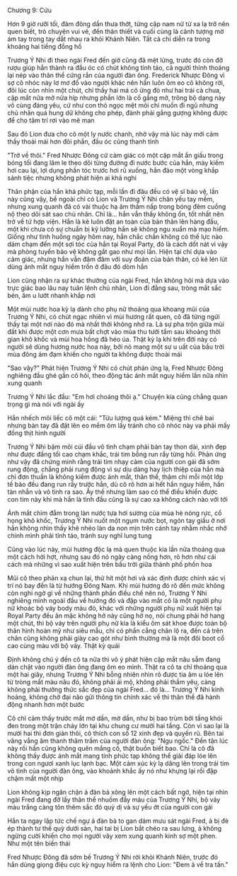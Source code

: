 




Chương 9: Cứu


Hơn 9 giờ rưỡi tối, đám đông dần thưa thớt, từng cặp nam nữ từ xa lạ trở nên quen biết, trò chuyện vui vẻ, đến thân thiết và cuối cùng là cảnh tượng mờ ám tay trong tay dắt nhau ra khỏi Khánh Niên. Tất cả chỉ diễn ra trong khoảng hai tiếng đồng hồ

Trương Ý Nhi đi theo ngài Fred đến giờ cũng đã mệt lửng, trước đó còn đỡ rượu giúp hắn thành ra đầu óc có chút không tỉnh táo, cả người thỉnh thoảng lại nép vào thân thể cứng rắn của người đàn ông. Frederick Nhược Đông vì sợ cô nhóc này lơ mơ đổ vào người khác nên hắn luôn ôm eo cô không rời, đôi lúc còn nhìn một chút, chỉ thấy hai má cô ửng đỏ như hai trái cà chua, cặp mắt nửa mở nửa híp nhưng phần lớn là cố gắng mở, trông bộ dạng này vô cùng đáng yêu, cứ như con thỏ ngọc mệt mỏi chỉ muốn đi ngủ nhưng chủ nhân quá hung dữ không cho phép, đành phải gắng gượng không được để cho tâm trí rơi vào mê man

Sau đó Lion đưa cho cô một ly nước chanh, nhờ vậy mà lúc này mới cảm thấy thoải mái hơn đôi phần, đầu óc cũng thanh tỉnh

"Trở về thôi." Fred Nhược Đông cứ cảm giác có một cặp mắt ẩn giấu trong bóng tối đang lăm le theo dõi từng đường đi nước bước của hắn, mày kiếm hơi cau lại, lợi dụng phần tóc trước hơi rũ xuống, hắn đảo một vòng khắp sảnh tiệc nhưng không phát hiện ai khả nghi




Thân phận của hắn khá phức tạp, mỗi lần đi đâu đều có vệ sĩ bảo vệ, lần này cũng vậy, bề ngoài chỉ có Lion và Trương Ý Nhi chân yếu tay mềm, nhưng xung quanh đã có vài thuộc hạ âm thầm nấp trong bóng đêm cuồng nộ theo dõi sát sao chủ nhân. Chỉ là... hắn vẫn thấy không ổn, tốt nhất nên trở về tứ hợp viện. Hắn là kẻ luôn đặt an toàn của bản thân lên hàng đầu, một khi chưa có sự chuẩn bị kỹ lưỡng hắn sẽ không ngu xuẩn mà mạo hiểm. Giống như tình huống ngày hôm nay, hắn chắc chắn không có thế lực nào dám chạm đến một sợi tóc của hắn tại Royal Party, đó là cách dốt nát vì vậy mà phòng tuyến bảo vệ không gắt gao như mọi lần. Hiện tại chỉ dựa vào cảm giác, nhưng hắn vẫn đăm đăm với suy đoán của bản thân, có kẻ lén lút dùng ánh mắt nguy hiểm trốn ở đâu đó dòm hắn

Lion cũng nhận ra sự khác thường của ngài Fred, hắn không hỏi mà dựa vào trực giác bao lâu nay tuân lệnh chủ nhân, Lion đi đằng sau, tròng mắt sắc bén, âm u lướt nhanh khắp nơi

Một mùi nước hoa kỳ lạ dành cho phụ nữ thoảng qua khoang mũi của Trương Ý Nhi, có chút ngạc nhiên vì mùi hương rất quen, cô đã từng ngửi thấy tại một nơi nào đó mà nhất thời không nhớ ra. Là sự pha trộn giữa mùi đất khi được một cơn mưa bất chợt vào mùa thu tưới tắm sau khoảng thời gian khô khốc và mùi hoa hồng đã héo úa. Thật kỳ lạ khi trên đời này có người sẽ dùng hương nước hoa này, bởi nó mang một sự u uất của bầu trời mùa đông ảm đạm khiến cho người ta không được thoải mái

"Sao vậy?" Phát hiện Trương Ý Nhi có chút phản ứng lạ, Fred Nhược Đông nghiêng đầu ghé gần cô hỏi, theo động tác ánh mắt nguy hiểm lần nữa nhìn xung quanh

Trương Ý Nhi lắc đầu: "Em hơi choáng thôi ạ." Chuyện kia cũng chẳng quan trọng gì mà nói với ngài ấy

Hắn nhếch môi liếc cô một cái: "Tửu lượng quá kém." Miệng thì chê bai nhưng bàn tay đã đặt lên eo mềm ôm lấy tránh cho cô nhóc này va phải mấy đống thịt hình người



Trương Ý Nhi bặm môi cúi đầu vô tình chạm phải bàn tay thon dài, xinh đẹp như được đấng tối cao chạm khắc, trái tim bỗng run rẩy từng hồi. Phản ứng như vậy đã chứng minh rằng trái tim nhạy cảm của người con gái đã sớm rung động, chẳng phải rung động vì sự dịu dàng hay lịch thiệp của hắn mà chỉ đơn thuần là không kiềm được ánh mắt, thân thể, thậm chí mỗi một lớp tế bào đều đang run rẩy trước hắn, dù cô rõ hơn ai hết hắn nguy hiểm, hắn tàn nhẫn và vô tình ra sao. Ấy thế nhưng làm sao có thể điều khiển được con tim này khi mà hắn là tình đầu cũng là sự cao xa không cách nào với tới

Ánh mắt chìm đắm trong làn nước tựa hơi sương của mùa hè nóng rực, cổ họng khô khốc, Trương Ý Nhi nuốt một ngụm nước bọt, ngón tay giấu ở nơi hắn không nhìn thấy khẽ nhéo làn da non mịn trên cánh tay nhằm nhắc nhở chính mình phải tỉnh táo, tránh suy nghĩ lung tung

Cũng vào lúc này, mùi hương độc lạ mà quen thuộc kia lần nữa thoáng qua một cách hời hợt, nhưng sau đó nó ngày càng nồng hơn, rõ hơn như cái cách mà những vì sao xuất hiện trên bầu trời giữa thành phố phồn hoa

Mũi cô theo phản xạ chun lại, thử hít một hơi và xác định được chính xác vị trí nó bay đến là từ hướng Đông Nam. Khi mùi hương đó rõ đến mức không còn nghi ngờ gì về những thành phần điều chế nên nó, Trương Ý Nhi nghiêng mình ngoái đầu về hướng đó và đập vào mắt cô là một người phụ nữ khoác bộ váy body màu đỏ, khác với những người phụ nữ xuất hiện tại Royal Party đều ăn mặc không hở này cũng hở nọ, nói chung phải hở hang một chút, thì bộ váy trên người phụ nữ kia là kiểu ôm sát khoe được toàn bộ thân hình hoàn mỹ như siêu mẫu, chỉ có phần cẳng chân lộ ra, đến cả trên chân cũng không phải giày cao gót như bình thường mà là một đôi boot cổ cao cùng màu với bộ váy. Thật kỳ quái

Định không chú ý đến cô ta nữa thì vô ý phát hiện cặp mắt nâu sẫm đang dán chặt vào người đàn ông đang ôm eo mình. Thật ra cô ta chỉ thoáng qua một hai giây, nhưng Trương Ý Nhi bỗng nhiên nhìn rõ được tia âm u lóe lên từ tròng mắt màu nâu đó, không phải ái mộ, không phải thầm yêu, càng không phải thưởng thức sắc đẹp của ngài Fred... đó là... Trương Ý Nhi kinh hoảng, không chờ đại não gửi thông tin chính xác về thì thân thể đã hành động nhanh hơn một bước



Cô chỉ cảm thấy trước mắt mờ dần, mờ dần, như bị bao trùm bởi tầng khói đen trong một trận cháy lớn tại khu chung cư mười hai tầng. Còn vì sao lại là mười hai thì đơn giản thôi, cô thích con số 12 xinh đẹp và quyến rũ. Bên tai văng vẳng âm thanh thâm trầm của người đàn ông: "Ngu ngốc." Đến tận lúc này rồi hắn cũng không quên mắng cô, thật buồn biết bao. Chỉ là cô đã không thấy được ánh mắt mang tính phức tạp không thể giải đáp lóe lên trong con ngươi xanh lục lạnh bạc. Một cảm xúc kỳ lạ dâng lên trong trái tim vô tình của người đàn ông, vào khoảnh khắc ấy nó như khựng lại rồi đập chậm mất một nhịp

Lion không kịp ngăn chặn ả đàn bà xông lên một cách bất ngờ, hiện tại nhìn ngài Fred đang đỡ lấy thân thể nhuốm đầy máu của Trương Ý Nhi, bộ váy màu trắng càng tôn thêm sắc đỏ quỷ dị và sự yếu ớt của người con gái

Hắn ta ngay lập tức chế ngự ả đàn bà to gan dám mưu sát ngài Fred, ả bị đè ép thành tư thế quỳ dưới sàn, hai tai bị Lion bắt chéo ra sau lưng, ả không ngừng cười khiến cho mọi người vây xem xung quanh kinh sợ một phen. Như một tên biến thái

Fred Nhược Đông đã sớm bế Trương Ý Nhi rời khỏi Khánh Niên, trước đó hắn dùng giọng điệu cực kỳ nguy hiểm ra lệnh cho Lion: "Đem ả về tra tấn."




